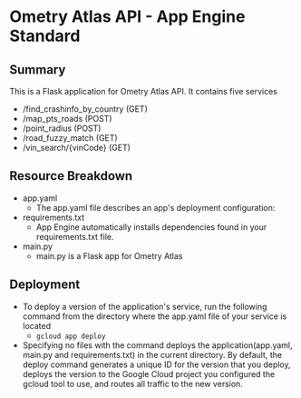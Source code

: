 # Ometry Atlas API - App Engine Standard

## Summary
This is a Flask application for Ometry Atlas API.
It contains five services
- /find_crashinfo_by_country (GET)
- /map_pts_roads (POST)
- /point_radius (POST)
- /road_fuzzy_match (GET)
- /vin_search/{vinCode} (GET)

## Resource Breakdown
- app.yaml
  - The app.yaml file describes an app's deployment configuration:
- requirements.txt
  - App Engine automatically installs dependencies found in your requirements.txt file.
- main.py
  - main.py is a Flask app for Ometry Atlas

## Deployment
- To deploy a version of the application's service, run the following command from the directory where the app.yaml file of your service is located
    - ```gcloud app deploy```
- Specifying no files with the command deploys the application(app.yaml, main.py and requirements.txt) in the current directory. By default, the deploy command generates a unique ID for the version that you deploy, deploys the version to the Google Cloud project you configured the gcloud tool to use, and routes all traffic to the new version.
